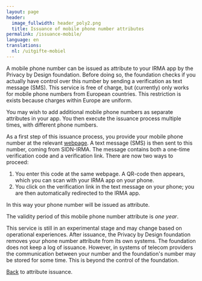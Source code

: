 ```yaml
---
layout: page
header:
  image_fullwidth: header_poly2.png
  title: Issuance of mobile phone number attributes
permalink: /issuance-mobile/
language: en
translations:
  nl: /uitgifte-mobiel
---
```


A mobile phone number can be issued as attribute to your IRMA app by
the Privacy by Design foundation. Before doing so, the foundation
checks if you actually have control over this number by sending a
verification as text message (SMS). This service is free of charge,
but (currently) only works for mobile phone numbers from
European countries. This restriction is exists because charges
within Europe are uniform.

You may wish to add additional mobile phone numbers as separate
attributes in your app. You then execute the issuance process
multiple times, with different phone numbers.

As a first step of this issuance process, you provide your mobile
phone number at the relevant [webpage](/uitgifte/telefoonnummer). A
text message (SMS) is then sent to this number, coming from
SIDN-IRMA. The message contains both a one-time verification code and
a verification link. There are now two ways to proceed:

 1. You enter this code at the same webpage. A QR-code then appears, which
    you can scan with your IRMA app on your phone.
 2. You click on the verification link in the text message on your
    phone; you are then automatically redirected to the IRMA app.

In this way your phone number will be issued as attribute.

The validity period of this mobile phone number attribute is *one year*.

This service is still in an experimental stage and may change based on
operational experiences. After issuance, the Privacy by Design
foundation removes your phone number attribute from its own
systems. The foundation does not keep a log of issuance. However, in
systems of telecom providers the communication between your number and
the foundation's number may be stored for some time. This is beyond
the control of the foundation.

[Back](/issuance) to attribute issuance.


